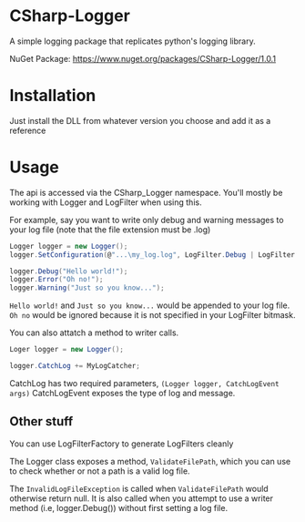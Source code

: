 # CSharp-Logger

A simple logging package that replicates python's logging library.

NuGet Package: https://www.nuget.org/packages/CSharp-Logger/1.0.1

# Installation

Just install the DLL from whatever version you choose and add it as a reference

# Usage

The api is accessed via the CSharp_Logger namespace. You'll mostly be working with Logger and LogFilter when using this.

For example, say you want to write only debug and warning messages to your log file (note that the file extension must be .log)
```c#
Logger logger = new Logger();
logger.SetConfiguration(@"...\my_log.log", LogFilter.Debug | LogFilter.Warning); // A directory path is also valid and will create a file named 'cs-log.log' by default

logger.Debug("Hello world!");
logger.Error("Oh no!");
logger.Warning("Just so you know...");
```

`Hello world!` and `Just so you know...` would be appended to your log file. `Oh no` would be ignored because it is not specified in your LogFilter bitmask.

You can also attatch a method to writer calls.

```c#
Loger logger = new Logger();

logger.CatchLog += MyLogCatcher;
```

CatchLog has two required parameters, `(Logger logger, CatchLogEvent args)`
CatchLogEvent exposes the type of log and message.

## Other stuff

You can use LogFilterFactory to generate LogFilters cleanly

The Logger class exposes a method, `ValidateFilePath`, which you can use to check whether or not a path is a valid log file.

The `InvalidLogFileException` is called when `ValidateFilePath` would otherwise return null. It is also called when you attempt to use a writer method (i.e, logger.Debug()) without first setting a log file.
